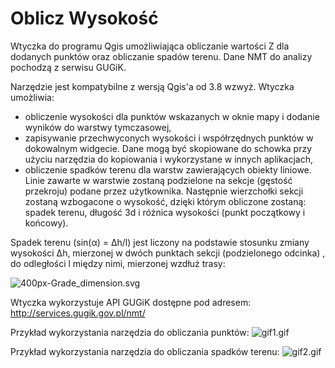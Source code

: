 # Oblicz Wysokość
Wtyczka do programu Qgis umożliwiająca obliczanie wartości Z dla dodanych punktów oraz obliczanie spadów terenu. Dane NMT do analizy pochodzą z serwisu GUGiK.

Narzędzie jest kompatybilne z wersją Qgis'a od 3.8 wzwyż. Wtyczka umożliwia:
- obliczenie wysokości dla punktów wskazanych w oknie mapy i dodanie wyników do warstwy tymczasowej,
- zapisywanie przechwyconych wysokości i współrzędnych punktów w dokowalnym widgecie. Dane mogą być skopiowane do schowka przy użyciu narzędzia do kopiowania i wykorzystane w innych aplikacjach,
- obliczenie spadków terenu dla warstw zawierających obiekty liniowe. Linie zawarte w warstwie zostaną podzielone na sekcje (gęstość przekroju) podane przez użytkownika. Następnie wierzchołki sekcji zostaną wzbogacone o wysokość, dzięki którym obliczone zostaną: spadek terenu, długość 3d i różnica wysokości (punkt początkowy i końcowy).

Spadek terenu (sin(α) = Δh/l) jest liczony na podstawie stosunku zmiany wysokości Δh, mierzonej w dwóch punktach sekcji (podzielonego odcinka) , do odległości l między nimi, mierzonej wzdłuż trasy: 

<img src="https://upload.wikimedia.org/wikipedia/commons/thumb/d/dc/Grade_dimension.svg/400px-Grade_dimension.svg.png" alt="400px-Grade_dimension.svg">

Wtyczka wykorzystuje API GUGiK dostępne pod adresem: http://services.gugik.gov.pl/nmt/


Przykład wykorzystania narzędzia do obliczania punktów:
<img src="https://github.com/abocianowski/ObliczWysokosc/blob/master/gifs/gif1.gif?raw=true" alt="gif1.gif">

Przykład wykorzystania narzędzia do obliczania spadków terenu:
<img src="https://github.com/abocianowski/ObliczWysokosc/blob/master/gifs/gif2.gif?raw=true" alt="gif2.gif">
